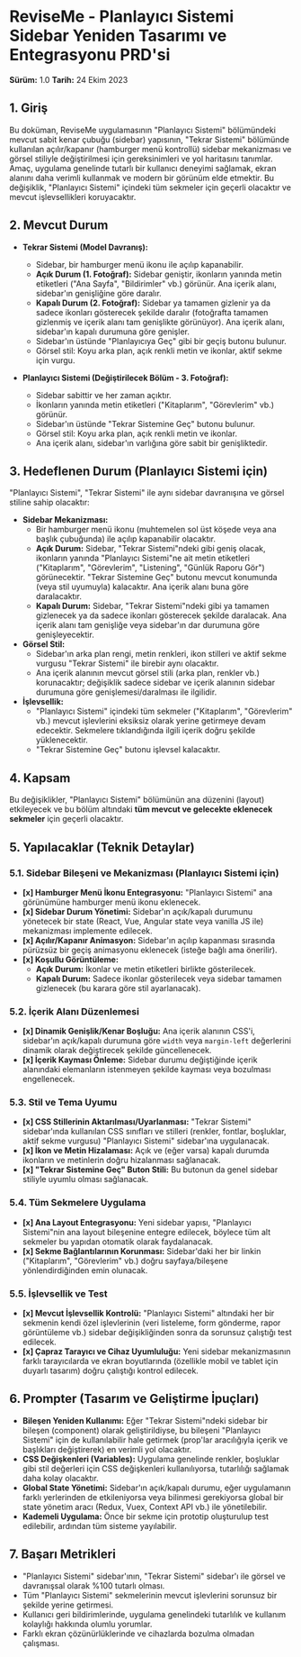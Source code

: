 # ReviseMe - Planlayıcı Sistemi Sidebar Yeniden Tasarımı ve Entegrasyonu PRD'si

**Sürüm:** 1.0
**Tarih:** 24 Ekim 2023

## 1. Giriş

Bu doküman, ReviseMe uygulamasının "Planlayıcı Sistemi" bölümündeki mevcut sabit kenar çubuğu (sidebar) yapısının, "Tekrar Sistemi" bölümünde kullanılan açılır/kapanır (hamburger menü kontrollü) sidebar mekanizması ve görsel stiliyle değiştirilmesi için gereksinimleri ve yol haritasını tanımlar. Amaç, uygulama genelinde tutarlı bir kullanıcı deneyimi sağlamak, ekran alanını daha verimli kullanmak ve modern bir görünüm elde etmektir. Bu değişiklik, "Planlayıcı Sistemi" içindeki tüm sekmeler için geçerli olacaktır ve mevcut işlevsellikleri koruyacaktır.

## 2. Mevcut Durum

*   **Tekrar Sistemi (Model Davranış):**
    *   Sidebar, bir hamburger menü ikonu ile açılıp kapanabilir.
    *   **Açık Durum (1. Fotoğraf):** Sidebar geniştir, ikonların yanında metin etiketleri ("Ana Sayfa", "Bildirimler" vb.) görünür. Ana içerik alanı, sidebar'ın genişliğine göre daralır.
    *   **Kapalı Durum (2. Fotoğraf):** Sidebar ya tamamen gizlenir ya da sadece ikonları gösterecek şekilde daralır (fotoğrafta tamamen gizlenmiş ve içerik alanı tam genişlikte görünüyor). Ana içerik alanı, sidebar'ın kapalı durumuna göre genişler.
    *   Sidebar'ın üstünde "Planlayıcıya Geç" gibi bir geçiş butonu bulunur.
    *   Görsel stil: Koyu arka plan, açık renkli metin ve ikonlar, aktif sekme için vurgu.

*   **Planlayıcı Sistemi (Değiştirilecek Bölüm - 3. Fotoğraf):**
    *   Sidebar sabittir ve her zaman açıktır.
    *   İkonların yanında metin etiketleri ("Kitaplarım", "Görevlerim" vb.) görünür.
    *   Sidebar'ın üstünde "Tekrar Sistemine Geç" butonu bulunur.
    *   Görsel stil: Koyu arka plan, açık renkli metin ve ikonlar.
    *   Ana içerik alanı, sidebar'ın varlığına göre sabit bir genişliktedir.

## 3. Hedeflenen Durum (Planlayıcı Sistemi için)

"Planlayıcı Sistemi", "Tekrar Sistemi" ile aynı sidebar davranışına ve görsel stiline sahip olacaktır:

*   **Sidebar Mekanizması:**
    *   Bir hamburger menü ikonu (muhtemelen sol üst köşede veya ana başlık çubuğunda) ile açılıp kapanabilir olacaktır.
    *   **Açık Durum:** Sidebar, "Tekrar Sistemi"ndeki gibi geniş olacak, ikonların yanında "Planlayıcı Sistemi"ne ait metin etiketleri ("Kitaplarım", "Görevlerim", "Listening", "Günlük Raporu Gör") görünecektir. "Tekrar Sistemine Geç" butonu mevcut konumunda (veya stil uyumuyla) kalacaktır. Ana içerik alanı buna göre daralacaktır.
    *   **Kapalı Durum:** Sidebar, "Tekrar Sistemi"ndeki gibi ya tamamen gizlenecek ya da sadece ikonları gösterecek şekilde daralacak. Ana içerik alanı tam genişliğe veya sidebar'ın dar durumuna göre genişleyecektir.
*   **Görsel Stil:**
    *   Sidebar'ın arka plan rengi, metin renkleri, ikon stilleri ve aktif sekme vurgusu "Tekrar Sistemi" ile birebir aynı olacaktır.
    *   Ana içerik alanının mevcut görsel stili (arka plan, renkler vb.) korunacaktır; değişiklik sadece sidebar ve içerik alanının sidebar durumuna göre genişlemesi/daralması ile ilgilidir.
*   **İşlevsellik:**
    *   "Planlayıcı Sistemi" içindeki tüm sekmeler ("Kitaplarım", "Görevlerim" vb.) mevcut işlevlerini eksiksiz olarak yerine getirmeye devam edecektir. Sekmelere tıklandığında ilgili içerik doğru şekilde yüklenecektir.
    *   "Tekrar Sistemine Geç" butonu işlevsel kalacaktır.

## 4. Kapsam

Bu değişiklikler, "Planlayıcı Sistemi" bölümünün ana düzenini (layout) etkileyecek ve bu bölüm altındaki **tüm mevcut ve gelecekte eklenecek sekmeler** için geçerli olacaktır.

## 5. Yapılacaklar (Teknik Detaylar)

### 5.1. Sidebar Bileşeni ve Mekanizması (Planlayıcı Sistemi için)
*   **[x] Hamburger Menü İkonu Entegrasyonu:** "Planlayıcı Sistemi" ana görünümüne hamburger menü ikonu eklenecek.
*   **[x] Sidebar Durum Yönetimi:** Sidebar'ın açık/kapalı durumunu yönetecek bir state (React, Vue, Angular state veya vanilla JS ile) mekanizması implemente edilecek.
*   **[x] Açılır/Kapanır Animasyon:** Sidebar'ın açılıp kapanması sırasında pürüzsüz bir geçiş animasyonu eklenecek (isteğe bağlı ama önerilir).
*   **[x] Koşullu Görüntüleme:**
    *   **Açık Durum:** İkonlar ve metin etiketleri birlikte gösterilecek.
    *   **Kapalı Durum:** Sadece ikonlar gösterilecek veya sidebar tamamen gizlenecek (bu karara göre stil ayarlanacak).

### 5.2. İçerik Alanı Düzenlemesi
*   **[x] Dinamik Genişlik/Kenar Boşluğu:** Ana içerik alanının CSS'i, sidebar'ın açık/kapalı durumuna göre `width` veya `margin-left` değerlerini dinamik olarak değiştirecek şekilde güncellenecek.
*   **[x] İçerik Kayması Önleme:** Sidebar durumu değiştiğinde içerik alanındaki elemanların istenmeyen şekilde kayması veya bozulması engellenecek.

### 5.3. Stil ve Tema Uyumu
*   **[x] CSS Stillerinin Aktarılması/Uyarlanması:** "Tekrar Sistemi" sidebar'ında kullanılan CSS sınıfları ve stilleri (renkler, fontlar, boşluklar, aktif sekme vurgusu) "Planlayıcı Sistemi" sidebar'ına uygulanacak.
*   **[x] İkon ve Metin Hizalaması:** Açık ve (eğer varsa) kapalı durumda ikonların ve metinlerin doğru hizalanması sağlanacak.
*   **[x] "Tekrar Sistemine Geç" Buton Stili:** Bu butonun da genel sidebar stiliyle uyumlu olması sağlanacak.

### 5.4. Tüm Sekmelere Uygulama
*   **[x] Ana Layout Entegrasyonu:** Yeni sidebar yapısı, "Planlayıcı Sistemi"nin ana layout bileşenine entegre edilecek, böylece tüm alt sekmeler bu yapıdan otomatik olarak faydalanacak.
*   **[x] Sekme Bağlantılarının Korunması:** Sidebar'daki her bir linkin ("Kitaplarım", "Görevlerim" vb.) doğru sayfaya/bileşene yönlendirdiğinden emin olunacak.

### 5.5. İşlevsellik ve Test
*   **[x] Mevcut İşlevsellik Kontrolü:** "Planlayıcı Sistemi" altındaki her bir sekmenin kendi özel işlevlerinin (veri listeleme, form gönderme, rapor görüntüleme vb.) sidebar değişikliğinden sonra da sorunsuz çalıştığı test edilecek.
*   **[x] Çapraz Tarayıcı ve Cihaz Uyumluluğu:** Yeni sidebar mekanizmasının farklı tarayıcılarda ve ekran boyutlarında (özellikle mobil ve tablet için duyarlı tasarım) doğru çalıştığı kontrol edilecek.

## 6. Prompter (Tasarım ve Geliştirme İpuçları)

*   **Bileşen Yeniden Kullanımı:** Eğer "Tekrar Sistemi"ndeki sidebar bir bileşen (component) olarak geliştirildiyse, bu bileşeni "Planlayıcı Sistemi" için de kullanılabilir hale getirmek (prop'lar aracılığıyla içerik ve başlıkları değiştirerek) en verimli yol olacaktır.
*   **CSS Değişkenleri (Variables):** Uygulama genelinde renkler, boşluklar gibi stil değerleri için CSS değişkenleri kullanılıyorsa, tutarlılığı sağlamak daha kolay olacaktır.
*   **Global State Yönetimi:** Sidebar'ın açık/kapalı durumu, eğer uygulamanın farklı yerlerinden de etkileniyorsa veya bilinmesi gerekiyorsa global bir state yönetim aracı (Redux, Vuex, Context API vb.) ile yönetilebilir.
*   **Kademeli Uygulama:** Önce bir sekme için prototip oluşturulup test edilebilir, ardından tüm sisteme yayılabilir.

## 7. Başarı Metrikleri

*   "Planlayıcı Sistemi" sidebar'ının, "Tekrar Sistemi" sidebar'ı ile görsel ve davranışsal olarak %100 tutarlı olması.
*   Tüm "Planlayıcı Sistemi" sekmelerinin mevcut işlevlerini sorunsuz bir şekilde yerine getirmesi.
*   Kullanıcı geri bildirimlerinde, uygulama genelindeki tutarlılık ve kullanım kolaylığı hakkında olumlu yorumlar.
*   Farklı ekran çözünürlüklerinde ve cihazlarda bozulma olmadan çalışması.